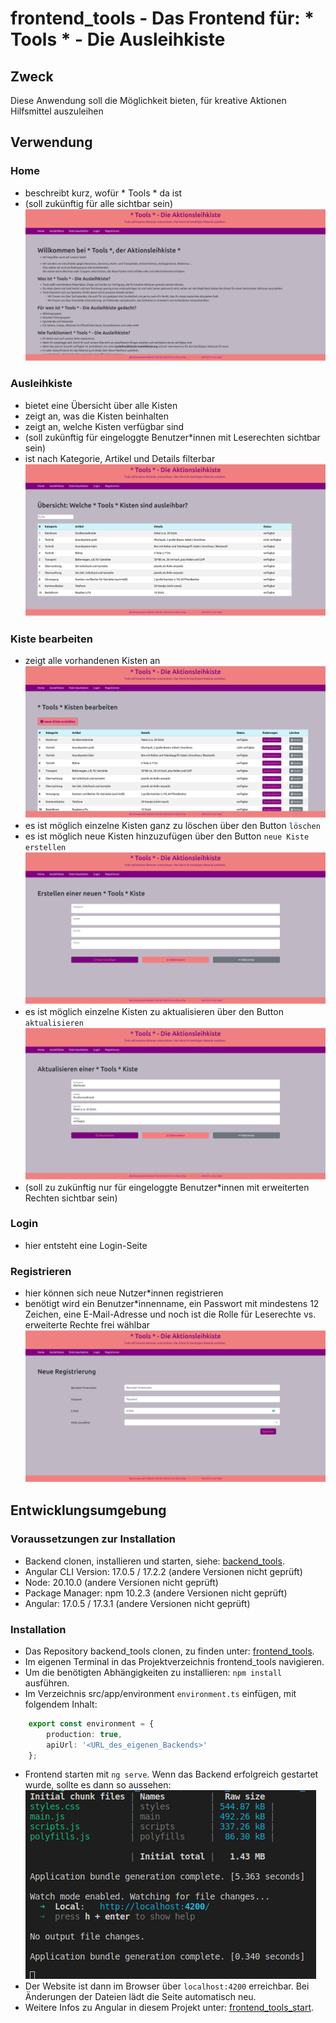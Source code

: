 # frontend_tools - Das Frontend für: * Tools * - Die Ausleihkiste

## Zweck
Diese Anwendung soll die Möglichkeit bieten, für kreative Aktionen Hilfsmittel auszuleihen

## Verwendung
### Home 
- beschreibt kurz, wofür * Tools * da ist
- (soll zukünftig für alle sichtbar sein)  
![Home](https://github.com/eliseHtw/frontend_tools/blob/main/images_readme/tools_home.png)

### Ausleihkiste
- bietet eine Übersicht über alle Kisten
- zeigt an, was die Kisten beinhalten
- zeigt an, welche Kisten verfügbar sind
- (soll zukünftig für eingeloggte Benutzer*innen mit Leserechten sichtbar sein)
- ist nach Kategorie, Artikel und Details filterbar  
![Ausleihkiste](https://github.com/eliseHtw/frontend_tools/blob/main/images_readme/tools_kiste.png)

### Kiste bearbeiten
- zeigt alle vorhandenen Kisten an  
![Kiste bearbeiten](https://github.com/eliseHtw/frontend_tools/blob/main/images_readme/tools_edit.png)
- es ist möglich einzelne Kisten ganz zu löschen über den Button `löschen`
- es ist möglich neue Kisten hinzuzufügen über den Button `neue Kiste erstellen`  
![neue Kiste erstellen](https://github.com/eliseHtw/frontend_tools/blob/main/images_readme/tools_create.png)
- es ist möglich einzelne Kisten zu aktualisieren über den Button `aktualisieren`  
![Kiste aktualisieren](https://github.com/eliseHtw/frontend_tools/blob/main/images_readme/tools_update.png)
- (soll zu zukünftig nur für eingeloggte Benutzer*innen mit erweiterten Rechten sichtbar sein)  


### Login
- hier entsteht eine Login-Seite

### Registrieren
- hier können sich neue Nutzer*innen registrieren
- benötigt wird ein Benutzer*innenname, ein Passwort mit mindestens 12 Zeichen, eine E-Mail-Adresse und noch ist die Rolle für Leserechte vs. erweiterte Rechte frei wählbar  
![Registrieren](https://github.com/eliseHtw/frontend_tools/blob/main/images_readme/tools_register.png)

## Entwicklungsumgebung

### Voraussetzungen zur Installation
- Backend clonen, installieren und starten, siehe: [backend_tools](https://github.com/eliseHtw/backend_tools/blob/main/README.md).
- Angular CLI Version: 17.0.5 / 17.2.2 (andere Versionen nicht geprüft)
- Node: 20.10.0 (andere Versionen nicht geprüft)
- Package Manager: npm 10.2.3 (andere Versionen nicht geprüft)
- Angular: 17.0.5 / 17.3.1 (andere Versionen nicht geprüft)

### Installation
- Das Repository backend_tools clonen, zu finden unter: [frontend_tools](https://github.com/eliseHtw/frontend_tools.git).
- Im eigenen Terminal in das Projektverzeichnis frontend_tools navigieren.
- Um die benötigten Abhängigkeiten zu installieren: `npm install` ausführen.
- Im Verzeichnis src/app/environment `environment.ts` einfügen, mit folgendem Inhalt:  
```environment.ts
    export const environment = {
        production: true,
        apiUrl: '<URL_des_eigenen_Backends>'
    };
```

- Frontend starten mit `ng serve`. Wenn das Backend erfolgreich gestartet wurde, sollte es dann so aussehen:  
![frontend_started](https://github.com/eliseHtw/frontend_tools/blob/main/images_readme/frontend_started.png)
- Der Website ist dann im Browser über `localhost:4200` erreichbar. Bei Änderungen der Dateien lädt die Seite automatisch neu.
- Weitere Infos zu Angular in diesem Projekt unter: [frontend_tools_start](https://github.com/eliseHtw/frontend_tools/blob/main/frontend_tools_start/README.md).
